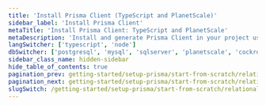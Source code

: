 ```yaml
---
title: 'Install Prisma Client (TypeScript and PlanetScale)'
sidebar_label: 'Install Prisma Client'
metaTitle: 'Install Prisma Client: TypeScript and PlanetScale'
metaDescription: 'Install and generate Prisma Client in your project using TypeScript and PlanetScale'
langSwitcher: ['typescript', 'node']
dbSwitcher: ['postgresql', 'mysql', 'sqlserver', 'planetscale', 'cockroachdb', 'prismaPostgres']
sidebar_class_name: hidden-sidebar
hide_table_of_contents: true
pagination_prev: getting-started/setup-prisma/start-from-scratch/relational-databases/using-prisma-migrate-typescript-planetscale
pagination_next: getting-started/setup-prisma/start-from-scratch/relational-databases/querying-the-database-typescript-planetscale
slugSwitch: /getting-started/setup-prisma/start-from-scratch/relational-databases/install-prisma-client-
---
```

